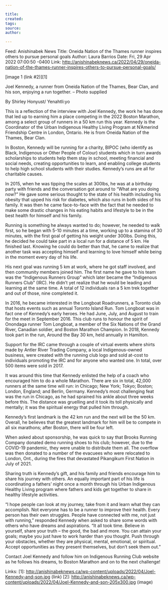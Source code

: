 ```yaml
---

title:
created:
tags:
source:
author:

---
```

Feed: Anishinabek News
Title: Oneida Nation of the Thames runner inspires others to pursue personal 
goals
Author: Laura Barrios
Date: Fri, 29 Apr 2022 07:00:50 -0400
Link: http://anishinabeknews.ca/2022/04/29/oneida-nation-of-the-thames-runner-inspires-others-to-pursue-personal-goals/
 
[image 1 (link #2)][1]
 
Joel Kennedy, a runner from Oneida Nation of the Thames, Bear Clan, and his son,
enjoying a run together. – Photo supplied
 
By Shirley Honyust/ Yenahtli:yo
 
This is a reflection of the interview with Joel Kennedy, the work he has done 
that led up to earning him a place competing in the 2022 Boston Marathon, among 
a select group of runners in a 50 km run this year. Kennedy is the Coordinator 
of the Urban Indigenous Healthy Living Program at N’Amerind Friendship Centre in
London, Ontario. He is from Oneida Nation of the Thames, Bear Clan.
 
In Boston, Kennedy will be running for a charity, BIPOC (who identify as Black, 
Indigenous or Other People of Colour) students which in turn awards scholarships
to students help them stay in school, meeting financial and social needs, 
creating opportunities to learn, and enabling college students to help high 
school students with their studies. Kennedy’s runs are all for charitable 
causes.
 
In 2015, when he was tipping the scales at 300lbs, he was at a birthday party 
with friends and the conversation got around to “What are you doing now?” He 
gave some serious thought to the state of his health including his obesity that 
upped his risk for diabetes, which also runs in both sides of his family. It was
then he came face-to-face with the fact that he needed to make some drastic 
changes in his eating habits and lifestyle to be in the best health for himself 
and his family.
 
Running is something he always wanted to do; however, he needed to walk first, 
so he began with 5-10 minutes at a time, working up to a stamina of 30 minutes, 
with the first goal of getting his weight under 300lbs. Doing this, he decided 
he could take part in a local run for a distance of 5 km. He finished last. 
Knowing he could do better than that, he came to realize that another task was 
accepting himself and learning to love himself while being in the moment every 
day of his life.
 
His next goal was running 5 km at work, where he got staff involved, and then 
community members joined him. The first name he gave to his team was the 
“Indigenous Runners Group” which later became the “Indigenous Runners Club” 
(IRC). He didn’t yet realize that he would be leading and learning at the same 
time. A total of 12 individuals ran a 5 km trek together and out of those, nine 
completed it.
 
In 2016, he became interested in the Longboat Roadrunners, a Toronto club that 
hosts events such as annual Toronto Island Run. Tom Longboat was in fact one of 
Kennedy’s early heroes. He had June, July, and August to train for the meet in 
September 2016. This club runs to honour the spirit of Onondaga runner Tom 
Longboat, a member of the Six Nations of the Grand River, Canadian soldier, and 
Boston Marathon Champion. In 2018, Kennedy took part in the run, Around the Bay 
30 km, held annually in Hamilton.
 
Support for the IRC came through a couple of virtual events where shirts made by
Antler River Trading Company, a local Indigenous-owned business, were created 
with the running club logo and sold at-cost to individuals promoting the IRC and
for anyone who wanted one. In total, over 500 items were sold in 2017.
 
It was around this time that Kennedy enlisted the help of a coach who encouraged
him to do a whole Marathon. There are six in total, 42,000 runners at the same 
time will run: in Chicago; New York; Tokyo; Boston; London, England; and Berlin,
Germany. Kennedy’s most challenging feat was the run in Chicago, as he had 
sprained his ankle about three weeks before this. The distance was gruelling and
it took its toll physically and mentally; it was the spiritual energy that 
pulled him through.
 
Kennedy’s first landmark is the 42 km run and the next will be the 50 km. 
Overall, he believes that the greatest landmark for him will be to compete in 
all six marathons; after Boston, there will be four left.
 
When asked about sponsorship, he was quick to say that Brooks Running Company 
donated demo running shoes to his club; however, due to the COVID-19 pandemic, 
they were unable to distribute them all. The overflow was then donated to a 
number of the evacuees who were relocated to London, Ont., during the fires that
devastated Pikangikum First Nation in July of 2021.
 
Sharing truth is Kennedy’s gift, and his family and friends encourage him to 
share his journey with others. An equally important part of his life is 
coordinating a fathers’ night once a month through his Urban Indigenous Healthy 
Living program where fathers and kids get together to share in healthy lifestyle
activities.
 
“I hope people can look at my journey, take from it and learn what they can 
accomplish. Not everyone has to be a runner to improve their health. Every 
person has their own struggles. People have connected with me, not just with 
running,” responded Kennedy when asked to share some words with others who have 
dreams and aspirations. “It all took time. Believe in yourself, share your truth
– the good, the bad and more. You can attain your goals; maybe you just have to 
work harder than you thought. Push through your obstacles, whether they are 
physical, mental, emotional, or spiritual. Accept opportunities as they present 
themselves, but don’t seek them out.”
 
Contact Joel Kennedy and follow him on Indigenous Running Club website as he 
follows his dreams, to Boston Marathon and on to the next challenge!
 
Links: 
[1]: http://anishinabeknews.ca/wp-content/uploads/2022/04/Joel-Kennedy-and-son.jpg (link)
[2]: http://anishinabeknews.ca/wp-content/uploads/2022/04/Joel-Kennedy-and-son-205x300.jpg (image)

